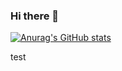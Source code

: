 ### Hi there 👋
[![Anurag's GitHub stats](https://github-readme-stats.vercel.app/api?username=anuraghazra)](https://github.com/anuraghazra/github-readme-stats)
<!DOCTYPE html>
<html>
    <style></style>
    <body>
        <div>
            test
        </div>
    </body>
</html>
